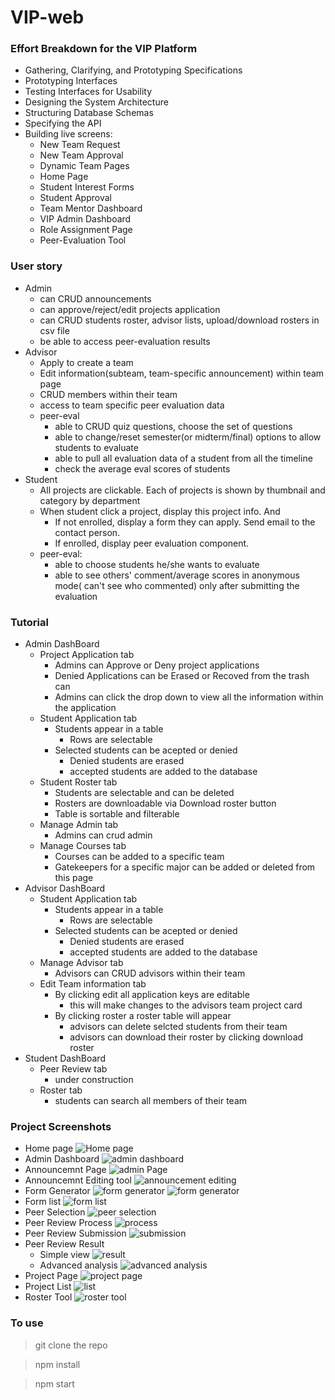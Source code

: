 # VIP-web 

### Effort Breakdown for the VIP Platform
- Gathering, Clarifying, and Prototyping Specifications 
- Prototyping Interfaces
- Testing Interfaces for Usability
- Designing the System Architecture
- Structuring Database Schemas
- Specifying the API
- Building live screens:
    - New Team Request
    - New Team Approval
    - Dynamic Team Pages
    - Home Page
    - Student Interest Forms
    - Student Approval
    - Team Mentor Dashboard
    - VIP Admin Dashboard
    - Role Assignment Page
    - Peer-Evaluation Tool

### User story
* Admin
    * can CRUD announcements
    * can approve/reject/edit projects application
    * can CRUD students roster, advisor lists, upload/download rosters in csv file
    * be able to access peer-evaluation results
* Advisor
    * Apply to create a team
    * Edit information(subteam, team-specific announcement) within team page
    * CRUD members within their team
    * access to team specific peer evaluation data 
    * peer-eval
        * able to CRUD quiz questions, choose the set of questions
        * able to change/reset semester(or midterm/final) options to allow students to evaluate
        * able to pull all evaluation data of a student from all the timeline
        * check the average eval scores of students
* Student
    * All projects are clickable. Each of projects is shown by thumbnail and category by department
    * When student click a project, display this project info. And 
        * If not enrolled, display a form they can apply. Send email to the contact person.
        * If enrolled, display peer evaluation component. 
    * peer-eval:
        * able to choose students he/she wants to evaluate
        * able to see others' comment/average scores in anonymous mode( can't see who commented) only after submitting the evaluation

### Tutorial 
* Admin DashBoard
    * Project Application tab  
        - Admins can Approve or Deny project applications
        - Denied Applications can be Erased or Recoved from the trash can
        - Admins can click the drop down to view all the information within the application
    * Student Application tab
        - Students appear in a table 
            - Rows are selectable
        - Selected students can be acepted or denied
            - Denied students are erased 
            - accepted students are added to the database
    * Student Roster tab
        - Students are selectable and can be deleted
        - Rosters are downloadable via Download roster button
        - Table is sortable and filterable
    * Manage Admin tab
        - Admins can crud admin
    * Manage Courses tab
        - Courses can be added to a specific team 
        - Gatekeepers for a specific major can be added or deleted from this page
* Advisor DashBoard
    * Student Application tab
        - Students appear in a table 
            - Rows are selectable
        - Selected students can be acepted or denied
            - Denied students are erased 
            - accepted students are added to the database
    * Manage Advisor tab
        - Advisors can CRUD advisors within their team
    * Edit Team information tab
        - By clicking edit all application keys are editable
            - this will make changes to the advisors team project card
        - By clicking roster a roster table will appear
            - advisors can delete selcted students from their team
            - advisors can download their roster by clicking download roster
* Student DashBoard
    * Peer Review tab 
        - under construction 
    * Roster tab
        - students can search all members of their team

### Project Screenshots
* Home page
![Home page](https://firebasestorage.googleapis.com/v0/b/peer-review-25758.appspot.com/o/screenshots%2Fhomepage.png?alt=media&token=3ecf3474-e4b1-4d8a-af2a-0b4fbe4d7766)
* Admin Dashboard
    ![admin dashboard](https://firebasestorage.googleapis.com/v0/b/peer-review-25758.appspot.com/o/screenshots%2FadminDashboard.png?alt=media&token=b892c534-d84c-4690-9426-47a1167f9ff7)
* Announcemnt Page
    ![admin Page](https://firebasestorage.googleapis.com/v0/b/peer-review-25758.appspot.com/o/screenshots%2FannouncementPage.png?alt=media&token=ca28d9b3-2f3a-4ab5-8836-9c11513b0ad1)
* Announcemnt Editing tool
    ![announcement editing](https://firebasestorage.googleapis.com/v0/b/peer-review-25758.appspot.com/o/screenshots%2FannouncementEditting.png?alt=media&token=22b16822-7749-40a1-8b7c-2c1adbc14a4c)
* Form Generator
    ![form generator](https://firebasestorage.googleapis.com/v0/b/peer-review-25758.appspot.com/o/screenshots%2FformGenerator.png?alt=media&token=f8c4f6b4-1c91-4993-bfe2-bc8999a8c2f0)
    ![form generator](https://firebasestorage.googleapis.com/v0/b/peer-review-25758.appspot.com/o/screenshots%2Fdatetool.png?alt=media&token=03a400cb-bb5f-49ad-90fc-1d9ec46897a6)
* Form list
    ![form list](https://firebasestorage.googleapis.com/v0/b/peer-review-25758.appspot.com/o/screenshots%2FformList.png?alt=media&token=5477ce10-4512-4033-a6cb-62b2a5479034)
* Peer Selection
    ![peer selection](https://firebasestorage.googleapis.com/v0/b/peer-review-25758.appspot.com/o/screenshots%2FpeerReview.png?alt=media&token=9131e0a7-ca5c-41b1-ab03-bf9c16411365)
* Peer Review Process
    ![process](https://firebasestorage.googleapis.com/v0/b/peer-review-25758.appspot.com/o/screenshots%2Freviewing.png?alt=media&token=e1349b0e-8af1-4388-a680-15aa68e0b251)
* Peer Review Submission
    ![submission](https://firebasestorage.googleapis.com/v0/b/peer-review-25758.appspot.com/o/screenshots%2Fsubmission.png?alt=media&token=1999603c-9938-487f-8b9b-9dd8b613fcd4)
* Peer Review Result
    * Simple view
    ![result](https://firebasestorage.googleapis.com/v0/b/peer-review-25758.appspot.com/o/screenshots%2FpeerReviewResult.png?alt=media&token=0f8ba7df-0ee8-424c-b4c0-392c02a9dbe2)
    * Advanced analysis
    ![advanced analysis](https://firebasestorage.googleapis.com/v0/b/peer-review-25758.appspot.com/o/screenshots%2Fadvanced%20view.png?alt=media&token=ee41306a-8d6e-4d32-b4b0-f420961a768e)
* Project Page
    ![project page](https://firebasestorage.googleapis.com/v0/b/peer-review-25758.appspot.com/o/screenshots%2FprojectPage.png?alt=media&token=bfcfa12a-42d5-4ac6-9bcb-9d93bb97ee08)
* Project List
    ![list](https://firebasestorage.googleapis.com/v0/b/peer-review-25758.appspot.com/o/screenshots%2Fprojects.png?alt=media&token=b9ff6843-341e-4d60-b618-388b24ac9a04)
* Roster Tool
    ![roster tool](https://firebasestorage.googleapis.com/v0/b/peer-review-25758.appspot.com/o/screenshots%2FrosterTool.png?alt=media&token=324eb45c-5fc5-4639-aff4-024e5c8067e2)

### To use
> git clone the repo

> npm install

> npm start
